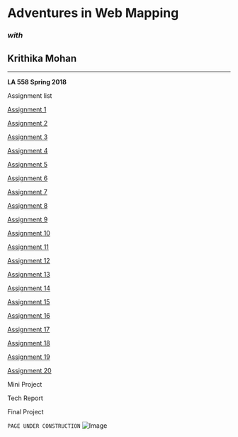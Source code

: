 # Adventures in Web Mapping
### _with_
## Krithika Mohan
<hr>

**LA 558 Spring 2018**

Assignment list

[Assignment 1](https://krmohan.github.io/LA558/Assignment1/) 

[Assignment 2](https://krmohan.github.io/LA558/Assignment%202/) 

[Assignment 3](https://krmohan.github.io/LA558/Assignment3/)

[Assignment 4](https://krmohan.github.io/LA558/Assignment4/)

[Assignment 5](https://krmohan.github.io/LA558/Assignment5/)

[Assignment 6](https://krmohan.github.io/LA558/Assignment6/)

[Assignment 7](https://krmohan.github.io/LA558/Assignment7/)

[Assignment 8](https://krmohan.github.io/LA558/Assignment8/)

[Assignment 9](https://krmohan.github.io/LA558/Assignment9/)

[Assignment 10](https://krmohan.github.io/LA558/Assignment10/)

[Assignment 11](https://krmohan.github.io/LA558/Assignment11/)

[Assignment 12](https://krmohan.github.io/LA558/Assignment12/)

[Assignment 13](https://krmohan.github.io/LA558/Assignment13/)

[Assignment 14](https://krmohan.github.io/LA558/Assignment14/)

[Assignment 15](https://krmohan.github.io/LA558/Assignment15/)

[Assignment 16](https://krmohan.github.io/LA558/Assignment16/)

[Assignment 17](https://krmohan.github.io/LA558/Assignment17/)

[Assignment 18](https://krmohan.github.io/LA558/Assignment18/)

[Assignment 19](https://krmohan.github.io/LA558/Assignment19/)

[Assignment 20](https://krmohan.github.io/LA558/Assignment20/)


Mini Project

Tech Report

Final Project

`PAGE UNDER CONSTRUCTION`
![Image](https://krmohan.github.io/LA558/Images/1j9mu4.jpg)


